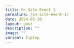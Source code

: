 ```yaml
---
title: On Site Event 1
permalink: /on-site-event-1/
date: 2024-05-10
layout: post
description: ""
image: ""
variant: tiptap
---
```

